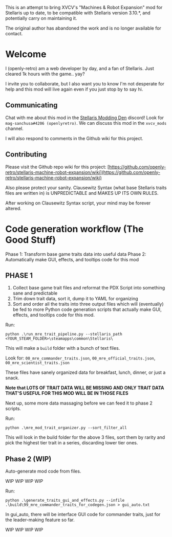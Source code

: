This is an attempt to bring XVCV's "Machines & Robot Expansion" mod for Stellaris up to date, to be compatible with Stellaris version 3.10.*, and potentially carry on maintaining it.

The original author has abandoned the work and is no longer available for contact.

# Welcome

I (openly-retro) am a web developer by day, and a fan of Stellaris. Just cleared 1k hours with the game.. yay?

I invite you to collaborate, but I also want you to know I'm not desperate for help and this mod will live again even if you just stop by to say hi.

## Communicating

Chat with me about this mod in the [Stellaris Modding Den](https://discord.gg/vKwNs93g ) discord! Look for `mag-sanchusa#4206 (openlyretro)`. We can discuss this mod in the `xvcv_mods` channel.

I will also respond to comments in the Github wiki for this project.

## Contributing

Please visit the Github repo wiki for this project: [https://github.com/openly-retro/stellaris-machine-robot-expansion/wiki](https://github.com/openly-retro/stellaris-machine-robot-expansion/wiki)

Also please protect your sanity. Clausewitz Syntax (what base Stellaris traits files are written in) is UNPREDICTABLE and MAKES UP ITS OWN RULES.

After working on Clausewitz Syntax script, your mind may be forever altered.

# Code generation workflow (The Good Stuff)

Phase 1: Transform base game traits data into useful data
Phase 2: Automatically make GUI, effects, and tooltips code for this mod

## PHASE 1

1. Collect base game trait files and reformat the PDX Script into something sane and predictable
2. Trim down trait data, sort it, dump it to YAML for organizing
3. Sort and order all the traits into three output files which will (eventually) be fed to more Python code generation scripts that actually make GUI, effects, and tooltips code for this mod.

Run:

`python .\run_mre_trait_pipeline.py --stellaris_path <YOUR_STEAM_FOLDER>\steamapps\common\Stellaris\`

This will make a `build` folder with a bunch of text files.

Look for: `00_mre_commander_traits.json`, `00_mre_official_traits.json`, `00_mre_scientist_traits.json`

These files have sanely organized data for breakfast, lunch, dinner, or just a snack.

**Note that LOTS OF TRAIT DATA WILL BE MISSING AND ONLY TRAIT DATA THAT'S USEFUL FOR THIS MOD WILL BE IN THOSE FILES**

Next up, some more data massaging before we can feed it to phase 2 scripts.

Run:

`python .\mre_mod_trait_organizer.py --sort_filter_all`

This will look in the build folder for the above 3 files, sort them by rarity and pick the highest tier trait in a series, discarding lower tier ones.

## Phase 2 (WIP)

Auto-generate mod code from files.

WIP WIP WIP WIP

Run: 

`python .\generate_traits_gui_and_effects.py --infile .\build\99_mre_commander_traits_for_codegen.json > gui_auto.txt`

In gui_auto, there will be interface GUI code for commander traits, just for the leader-making feature so far. 

WIP WIP WIP WIP
